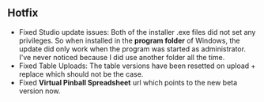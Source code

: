 ## Hotfix

- Fixed Studio update issues: Both of the installer .exe files did not set any privileges. So when installed in the **program folder** of Windows, the update did only work when the program was started as administrator. I've never noticed because I did use another folder all the time.
- Fixed Table Uploads: The table versions have been resetted on upload + replace which should not be the case.
- Fixed **Virtual Pinball Spreadsheet** url which points to the new beta version now.